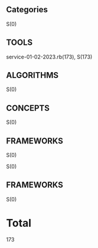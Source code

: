 ## Categories
S(0)

## TOOLS
service-01-02-2023.rb(173), 
S(173)

## ALGORITHMS

S(0)

## CONCEPTS

S(0)

## FRAMEWORKS

S(0)

S(0)

## FRAMEWORKS

S(0)

# Total 
173